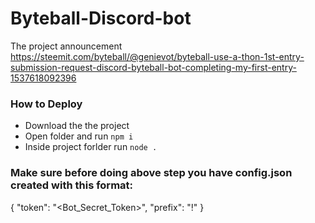 # Byteball-Discord-bot
The project announcement https://steemit.com/byteball/@genievot/byteball-use-a-thon-1st-entry-submission-request-discord-byteball-bot-completing-my-first-entry-1537618092396

### How to Deploy
- Download the the project 
- Open folder and run `npm i`
- Inside project forlder run `node .`

### Make sure before doing above step you have config.json created with this format:
{
  "token": "<Bot_Secret_Token>",
  "prefix": "!"
}

